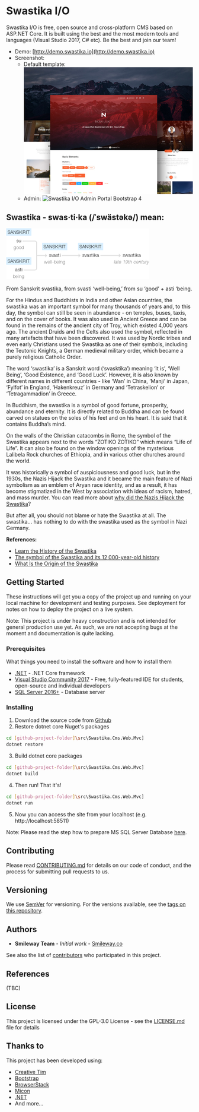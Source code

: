 # Swastika I/O

Swastika I/O is free, open source and cross-platform CMS based on ASP.NET Core. It is built using the best and the most modern tools and languages (Visual Studio 2017, C# etc). Be the best and join our team!

- Demo: [http://demo.swastika.io](http://demo.swastika.io)
- Screenshot:  
  - Default template:
![Swastika I/O CMS default template with Now UI Pro](_images/readme/opt_nuk_thumbnail.jpg "Swastika I/O CMS default template with Now UI Pro")
  - Admin:
![Swastika I/O Admin Portal Bootstrap 4](https://swastika-io.github.io/Swastika-IO-Admin/img/white.png "Swastika I/O Admin Portal Bootstrap 4")

## Swastika - swas·ti·ka (/ˈswästəkə/) mean:

 ![Swastika History](_images/readme/swastika-history.png)

From Sanskrit svastika, from svasti ‘well-being,’ from su ‘good’ + asti ‘being.

For the Hindus and Buddhists in India and other Asian countries, the swastika was an important symbol for many thousands of years and, to this day, the symbol can still be seen in abundance - on temples, buses, taxis, and on the cover of books. It was also used in Ancient Greece and can be found in the remains of the ancient city of Troy, which existed 4,000 years ago. The ancient Druids and the Celts also used the symbol, reflected in many artefacts that have been discovered. It was used by Nordic tribes and even early Christians used the Swastika as one of their symbols, including the Teutonic Knights, a German medieval military order, which became a purely religious Catholic Order. 

The word ‘swastika’ is a Sanskrit word (‘svasktika’) meaning ‘It is’, ‘Well Being’, ‘Good Existence, and ‘Good Luck’. However, it is also known by different names in different countries - like ‘Wan’ in China, ‘Manji’ in Japan, ‘Fylfot’ in England, ‘Hakenkreuz’ in Germany and ‘Tetraskelion’ or ‘Tetragammadion’ in Greece.

In Buddhism, the swastika is a symbol of good fortune, prosperity, abundance and eternity. It is directly related to Buddha and can be found carved on statues on the soles of his feet and on his heart.  It is said that it contains Buddha’s mind.

On the walls of the Christian catacombs in Rome, the symbol of the Swastika appears next to the words “ZOTIKO ZOTIKO” which means “Life of Life”. It can also be found on the window openings of the mysterious Lalibela Rock churches of Ethiopia, and in various other churches around the world.

It was historically a symbol of auspiciousness and good luck, but in the 1930s, the Nazis Hijack the Swastika and it became the main feature of Nazi symbolism as an emblem of Aryan race identity, and as a result, it has become stigmatized in the West by association with ideas of racism, hatred, and mass murder. You can read more about [why did the Nazis Hijack the Swastika](why-did-the-nazis.md)?

But after all, you should not blame or hate the Swastika at all. The swastika... has nothing to do with the swastika used as the symbol in Nazi Germany. 

**References:**
- [Learn the History of the Swastika](https://www.thoughtco.com/the-history-of-the-swastika-1778288)
- [The symbol of the Swastika and its 12,000-year-old history](http://www.ancient-origins.net/myths-legends/symbol-swastika-and-its-12000-year-old-history-001312)
- [What Is the Origin of the Swastika](https://www.thoughtco.com/what-is-the-origin-of-the-swastika-116913)

## Getting Started

These instructions will get you a copy of the project up and running on your local machine for development and testing purposes. See deployment for notes on how to deploy the project on a live system.

Note: This project is under heavy construction and is not intended for general production use yet. As such, we are not accepting bugs at the moment and documentation is quite lacking.

### Prerequisites

What things you need to install the software and how to install them

* [.NET](https://www.microsoft.com/net/core) - .NET Core framework
* [Visual Studio Community 2017](https://www.visualstudio.com/downloads/) - Free, fully-featured IDE for students, open-source and individual developers
* [SQL Server 2016+](https://www.microsoft.com/en-us/sql-server/sql-server-editions-express) - Database server


### Installing

1. Download the source code from [Github](https://github.com/Swastika-IO/Swastika-IO-Core)
2. Restore dotnet core Nuget's packages
```bash
cd [github-project-folder]\src\Swastika.Cms.Web.Mvc]
dotnet restore
```
3. Build dotnet core packages
```bash
cd [github-project-folder]\src\Swastika.Cms.Web.Mvc]
dotnet build
```
4. Then run! That it's!
```bash
cd [github-project-folder]\src\Swastika.Cms.Web.Mvc]
dotnet run
```
5. Now you can access the site from your localhost (e.g. http://localhost:58511)

Note: Please read the step how to prepare MS SQL Server Database [here](/installing?id=step-2-create-the-database-and-a-user).

## Contributing

Please read [CONTRIBUTING.md](CONTRIBUTING.md) for details on our code of conduct, and the process for submitting pull requests to us.

## Versioning

We use [SemVer](http://semver.org/) for versioning. For the versions available, see the [tags on this repository](https://github.com/Swastika-IO/Swastika-IO-Core/tags). 

## Authors

* **Smileway Team** - *Initial work* - [Smileway.co](http://www.smileway.co)

See also the list of [contributors](https://github.com/Swastika-IO/Swastika-IO-Core/graphs/contributors) who participated in this project.

## References
(TBC)

## License

This project is licensed under the GPL-3.0 License - see the [LICENSE.md](LICENSE.md) file for details

## Thanks to

This project has been developed using:
* [Creative Tim](https://www.creative-tim.com/)
* [Bootstrap](https://getbootstrap.com/)
* [BrowserStack](https://www.browserstack.com/)
* [Micon](http://xtoolkit.github.io/Micon/icons/)
* [.NET](https://www.microsoft.com/net/core)
* And more...